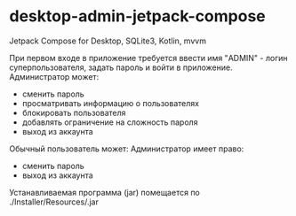 # desktop-admin-jetpack-compose
Jetpack Compose for Desktop, SQLite3, Kotlin, mvvm

При первом входе в приложение требуется ввести имя "ADMIN" - логин суперпользователя, задать пароль и войти в приложение.
Администратор может:
- сменить пароль
- просматривать информацию о пользователях
- блокировать пользователя
- добавлять ограничение на сложность пароля
- выход из аккаунта

Обычный пользователь может:
Администратор имеет право:

- сменить пароль
- выход из аккаунта

Устанавливаемая программа (jar) помещается по ./Installer/Resources/<FILE>.jar
